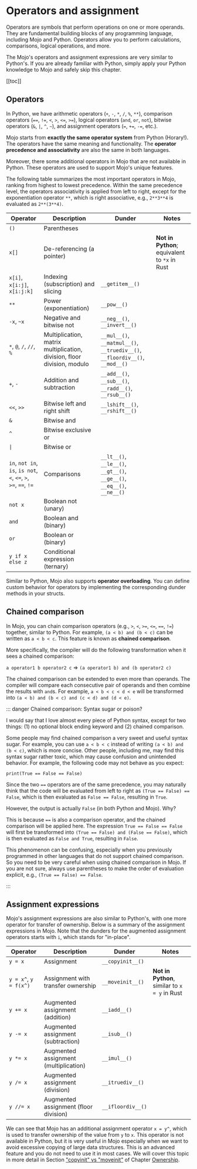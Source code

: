 # Operators and assignment

Operators are symbols that perform operations on one or more operands. They are fundamental building blocks of any programming language, including Mojo and Python. Operators allow you to perform calculations, comparisons, logical operations, and more.

The Mojo's operators and assignment expressions are very similar to Python's. If you are already familiar with Python, simply apply your Python knowledge to Mojo and safely skip this chapter.

[[toc]]

## Operators

In Python, we have arithmetic operators (`+`, `-`, `*`, `/`, `%`, `**`), comparison operators (`==`, `!=`, `<`, `>`, `<=`, `>=`), logical operators (`and`, `or`, `not`), bitwise operators (`&`, `|`, `^`, `~`), and assignment operators (`=`, `+=`, `-=`, etc.).

Mojo starts from **exactly the same operator system** from Python (Horary!). The operators have the same meaning and functionality. The **operator precedence and associativity** are also the same in both languages.

Moreover, there some additional operators in Mojo that are not available in Python. These operators are used to support Mojo's unique features.

The following table summarizes the most important operators in Mojo, ranking from highest to lowest precedence. Within the same precedence level, the operators associativity is applied from left to right, except for the exponentiation operator `**`, which is right associative, e.g., `2**3**4` is evaluated as `2**(3**4)`.

| Operator                                                         | Description                                                             | Dunder                                                                       | Notes                                         |
| ---------------------------------------------------------------- | ----------------------------------------------------------------------- | ---------------------------------------------------------------------------- | --------------------------------------------- |
| `()`                                                             | Parentheses                                                             |                                                                              |                                               |
| `x[]`                                                            | De-referencing (a pointer)                                              |                                                                              | **Not in Python**; equivalent to `*x` in Rust |
| `x[i]`, `x[i:j]`, `x[i:j:k]`                                     | Indexing (subscription) and slicing                                     | `__getitem__()`                                                              |                                               |
| `**`                                                             | Power (exponentiation)                                                  | `__pow__()`                                                                  |                                               |
| `-x`, `~x`                                                       | Negative and bitwise not                                                | `__neg__()`, `__invert__()`                                                  |                                               |
| `*`, `@`, `/`, `//`, `%`                                         | Multiplication, matrix multiplication, division, floor division, modulo | `__mul__()`, `__matmul__()`,  `__truediv__()`, `__floordiv__()`, `__mod__()` |                                               |
| `+`, `-`                                                         | Addition and subtraction                                                | `__add__()`, `__sub__()`, `__radd__()`, `__rsub__()`                         |                                               |
| `<<`, `>>`                                                       | Bitwise left and right shift                                            | `__lshift__()`, `__rshift__()`                                               |                                               |
| `&`                                                              | Bitwise and                                                             |                                                                              |                                               |
| `^`                                                              | Bitwise exclusive or                                                    |                                                                              |                                               |
| `\|`                                                             | Bitwise or                                                              |                                                                              |                                               |
| `in`, `not in`, `is`, `is not`, `<`, `<=`, `>`, `>=`, `==`, `!=` | Comparisons                                                             | `__lt__()`, `__le__()`, `__gt__()`, `__ge__()`, `__eq__()`, `__ne__()`       |                                               |
| `not x`                                                          | Boolean not (unary)                                                     |                                                                              |                                               |
| `and`                                                            | Boolean and (binary)                                                    |                                                                              |                                               |
| `or`                                                             | Boolean or (binary)                                                     |                                                                              |                                               |
| `y if x else z`                                                  | Conditional expression (ternary)                                        |                                                                              |                                               |

Similar to Python, Mojo also supports **operator overloading**. You can define custom behavior for operators by implementing the corresponding dunder methods in your structs.

## Chained comparison

In Mojo, you can chain comparison operators (e.g., `>`, `<`, `>=`, `<=`, `==`, `!=`) together, similar to Python. For example, `(a < b) and (b < c)` can be written as `a < b < c`. This feature is known as **chained comparison**.

More specifically, the compiler will do the following transformation when it sees a chained comparison:

`a operator1 b operator2 c` => `(a operator1 b) and (b operator2 c)`

The chained comparison can be extended to even more than operands. The compiler will compare each consecutive pair of operands and then combine the results with `and`s. For example, `a < b < c < d < e` will be transformed into `(a < b) and (b < c) and (c < d) and (d < e)`.

::: danger Chained comparison: Syntax sugar or poison?

I would say that I love almost every piece of Python syntax, except for two things: (1) no optional block ending keyword and (2) chained comparison.

Some people may find chained comparison a very sweet and useful syntax sugar. For example, you can use `a < b < c` instead of writing `(a < b) and (b < c)`, which is more concise. Other people, including me, may find this syntax sugar rather toxic, which may cause confusion and unintended behavior. For example, the following code may not behave as you expect:

```mojo
print(True == False == False)
```

Since the two `==` operators are of the same precedence, you may naturally think that the code will be evaluated from left to right as `(True == False) == False`, which is then evaluated as `False == False`, resulting in `True`.

However, the output is actually `False` (in both Python and Mojo). Why?

This is because `==` is also a comparison operator, and the chained comparison will be applied here. The expression `True == False == False` will first be transformed into `(True == False) and (False == False)`, which is then evaluated as `False and True`, resulting in `False`.

This phenomenon can be confusing, especially when you previously programmed in other languages that do not support chained comparison. So you need to be very careful when using chained comparison in Mojo. If you are not sure, always use parentheses to make the order of evaluation explicit, e.g., `(True == False) == False`.

:::

## Assignment expressions

Mojo's assignment expressions are also similar to Python's, with one more operator for transfer of ownership. Below is a summary of the assignment expressions in Mojo. Note that the dunders for the augmented assignment operators starts with `i`, which stands for "in-place".

| Operator              | Description                           | Dunder            | Notes                                         |
| --------------------- | ------------------------------------- | ----------------- | --------------------------------------------- |
| `y = x`               | Assignment                            | `__copyinit__()`  |                                               |
| `y = x^`, `y = f(x^)` | Assignment with transfer ownership    | `__moveinit__()`  | **Not in Python**, similar to `x = y` in Rust |
| `y += x`              | Augmented assignment (addition)       | `__iadd__()`      |                                               |
| `y -= x`              | Augmented assignment (subtraction)    | `__isub__()`      |                                               |
| `y *= x`              | Augmented assignment (multiplication) | `__imul__()`      |                                               |
| `y /= x`              | Augmented assignment (division)       | `__itruediv__()`  |                                               |
| `y //= x`             | Augmented assignment (floor division) | `__ifloordiv__()` |                                               |

We can see that Mojo has an additional assignment operator `x = y^`, which is used to transfer ownership of the value from `y` to `x`. This operator is not available in Python, but it is very useful in Mojo especially when we want to avoid excessive copying of large data structures. This is an advanced feature and you do not need to use it in most cases. We will cover this topic in more detail in Section ["copyinit" vs "moveinit"](../advanced/ownership#copyinit-vs-moveinit)
of Chapter [Ownership](../advanced/ownership.md).
